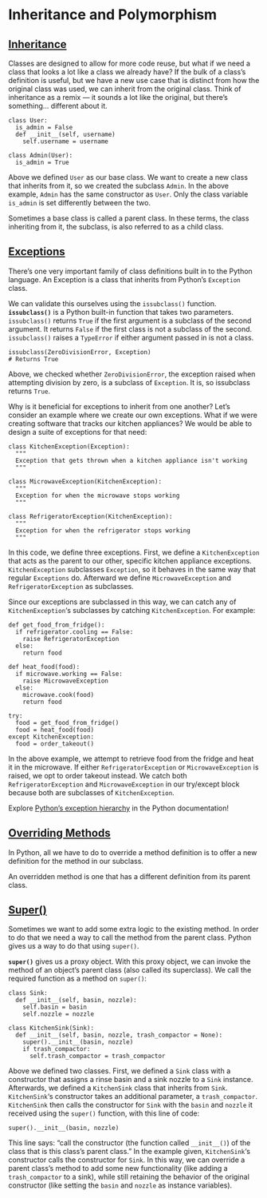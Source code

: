 # Inheritance and Polymorphism

## [Inheritance](https://www.codecademy.com/paths/build-python-web-apps-flask/tracks/flask-python-data-structures-loops/modules/learn-python3-classes/lessons/inheritance-and-polymorphism/exercises/inheritance)

Classes are designed to allow for more code reuse, but what if we need a class that looks a lot like a class we already have? 
If the bulk of a class’s definition is useful, but we have a new use case that is distinct from how the original class was used, we can inherit from the original class. 
Think of inheritance as a remix — it sounds a lot like the original, but there’s something… different about it.
```
class User:
  is_admin = False
  def __init__(self, username)
    self.username = username
 
class Admin(User):
  is_admin = True
```
Above we defined `User` as our base class. 
We want to create a new class that inherits from it, so we created the subclass `Admin`. 
In the above example, `Admin` has the same constructor as `User`. 
Only the class variable `is_admin` is set differently between the two.

Sometimes a base class is called a parent class. 
In these terms, the class inheriting from it, the subclass, is also referred to as a child class.

## [Exceptions](https://www.codecademy.com/paths/build-python-web-apps-flask/tracks/flask-python-data-structures-loops/modules/learn-python3-classes/lessons/inheritance-and-polymorphism/exercises/exceptions)

There’s one very important family of class definitions built in to the Python language. 
An Exception is a class that inherits from Python’s `Exception` class.

We can validate this ourselves using the `issubclass()` function. 
**`issubclass()`** is a Python built-in function that takes two parameters. 
`issubclass()` returns `True` if the first argument is a subclass of the second argument. 
It returns `False` if the first class is not a subclass of the second. 
`issubclass()` raises a `TypeError` if either argument passed in is not a class.
```
issubclass(ZeroDivisionError, Exception)
# Returns True
```
Above, we checked whether `ZeroDivisionError`, the exception raised when attempting division by zero, is a subclass of `Exception`. 
It is, so issubclass returns `True`.

Why is it beneficial for exceptions to inherit from one another? 
Let’s consider an example where we create our own exceptions. 
What if we were creating software that tracks our kitchen appliances? 
We would be able to design a suite of exceptions for that need:
```
class KitchenException(Exception):
  """
  Exception that gets thrown when a kitchen appliance isn't working
  """
 
class MicrowaveException(KitchenException):
  """
  Exception for when the microwave stops working
  """
 
class RefrigeratorException(KitchenException):
  """
  Exception for when the refrigerator stops working
  """
```
In this code, we define three exceptions. 
First, we define a `KitchenException` that acts as the parent to our other, specific kitchen appliance exceptions. 
`KitchenException` subclasses `Exception`, so it behaves in the same way that regular `Exceptions` do. 
Afterward we define `MicrowaveException` and `RefrigeratorException` as subclasses.

Since our exceptions are subclassed in this way, we can catch any of `KitchenException`‘s subclasses by catching `KitchenException`. For example:
```
def get_food_from_fridge():
  if refrigerator.cooling == False:
    raise RefrigeratorException
  else:
    return food
 
def heat_food(food):
  if microwave.working == False:
    raise MicrowaveException
  else:
    microwave.cook(food)
    return food
 
try:
  food = get_food_from_fridge()
  food = heat_food(food)
except KitchenException:
  food = order_takeout()
```
In the above example, we attempt to retrieve food from the fridge and heat it in the microwave. 
If either `RefrigeratorException` or `MicrowaveException` is raised, we opt to order takeout instead. 
We catch both `RefrigeratorException` and `MicrowaveException` in our try/except block because both are subclasses of `KitchenException`.

Explore [Python’s exception hierarchy](https://docs.python.org/3/library/exceptions.html#exception-hierarchy) 
in the Python documentation!

## [Overriding Methods](https://www.codecademy.com/paths/build-python-web-apps-flask/tracks/flask-python-data-structures-loops/modules/learn-python3-classes/lessons/inheritance-and-polymorphism/exercises/overriding-methods)

In Python, all we have to do to override a method definition is to offer a new definition for the method in our subclass.

An overridden method is one that has a different definition from its parent class.

## [Super()](https://www.codecademy.com/paths/build-python-web-apps-flask/tracks/flask-python-data-structures-loops/modules/learn-python3-classes/lessons/inheritance-and-polymorphism/exercises/super)

Sometimes we want to add some extra logic to the existing method. 
In order to do that we need a way to call the method from the parent class. 
Python gives us a way to do that using `super()`.

**`super()`** gives us a proxy object. 
With this proxy object, we can invoke the method of an object’s parent class (also called its superclass). 
We call the required function as a method on `super()`:
```
class Sink:
  def __init__(self, basin, nozzle):
    self.basin = basin
    self.nozzle = nozzle
 
class KitchenSink(Sink):
  def __init__(self, basin, nozzle, trash_compactor = None):
    super().__init__(basin, nozzle)
    if trash_compactor:
      self.trash_compactor = trash_compactor
```
Above we defined two classes. 
First, we defined a `Sink` class with a constructor that assigns a rinse basin and a sink nozzle to a `Sink` instance. 
Afterwards, we defined a `KitchenSink` class that inherits from `Sink`. 
`KitchenSink`‘s constructor takes an additional parameter, a `trash_compactor`. 
`KitchenSink` then calls the constructor for `Sink` with the `basin` and `nozzle` it received using the `super()` function, with this line of code:
```
super().__init__(basin, nozzle)
```
This line says: “call the constructor (the function called `__init__()`) of the class that is this class’s parent class.” 
In the example given, `KitchenSink`‘s constructor calls the constructor for `Sink`. 
In this way, we can override a parent class’s method to add some new functionality (like adding a `trash_compactor` to a sink), while still retaining the behavior of the original constructor (like setting the `basin` and `nozzle` as instance variables).
